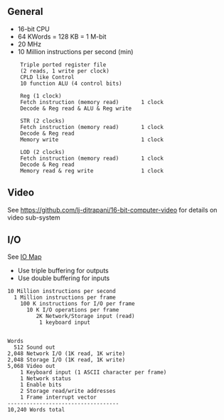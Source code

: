 <!-- Author:  Lyall Jonathan Di Trapani =========|=========|======== -->
General
-------

- 16-bit CPU
- 64 KWords = 128 KB = 1 M-bit
- 20 MHz
- 10 Million instructions per second (min)

```
    Triple ported register file
    (2 reads, 1 write per clock)
    CPLD like Control
    10 function ALU (4 control bits)

    Reg (1 clock)
    Fetch instruction (memory read)       1 clock
    Decode & Reg read & ALU & Reg write

    STR (2 clocks)
    Fetch instruction (memory read)       1 clock
    Decode & Reg read
    Memory write                          1 clock

    LOD (2 clocks)
    Fetch instruction (memory read)       1 clock
    Decode & Reg read
    Memory read & reg write               1 clock
```


Video
------------

See
<https://github.com/lj-ditrapani/16-bit-computer-video>
for details on video sub-system


I/O
-----------

See [IO Map](https://github.com/lj-ditrapani/16-bit-computer/blob/master/doc/IOmap.txt)

- Use triple buffering for outputs
- Use double buffering for inputs

```
10 Million instructions per second
  1 Million instructions per frame
    100 K instructions for I/O per frame
      10 K I/O operations per frame
         2K Network/Storage input (read)
          1 keyboard input


Words
  512 Sound out
2,048 Network I/O (1K read, 1K write)
2,048 Storage I/O (1K read, 1K write)
5,068 Video out
    1 Keyboard input (1 ASCII character per frame)
    1 Network status
    1 Enable bits
    2 Storage read/write addresses
    1 Frame interrupt vector
-----------------------------------
10,240 Words total
```
